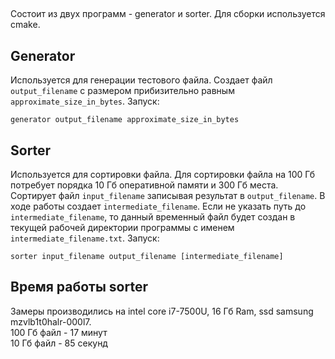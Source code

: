 ##
Состоит из двух программ - generator и sorter.
Для сборки используется cmake. 


## Generator
Используется для генерации тестового файла. Создает файл `output_filename` с размером прибизительно равным `approximate_size_in_bytes`. Запуск:
```
generator output_filename approximate_size_in_bytes
```

## Sorter
Используется для сортировки файла. Для сортировки файла на 100 Гб потребует порядка 10 Гб оперативной памяти и 300 Гб места.  
Сортирует файл `input_filename` записывая результат в `output_filename`. В ходе работы создает `intermediate_filename`. Если не указать путь до `intermediate_filename`, то данный временный файл будет создан в текущей рабочей директории программы с именем `intermediate_filename.txt`. Запуск:
```
sorter input_filename output_filename [intermediate_filename]
```

## Время работы sorter
Замеры производились на intel core i7-7500U, 16 Гб Ram, ssd samsung mzvlb1t0halr-000l7.  
100 Гб файл - 17 минут  
10 Гб файл - 85 секунд  

